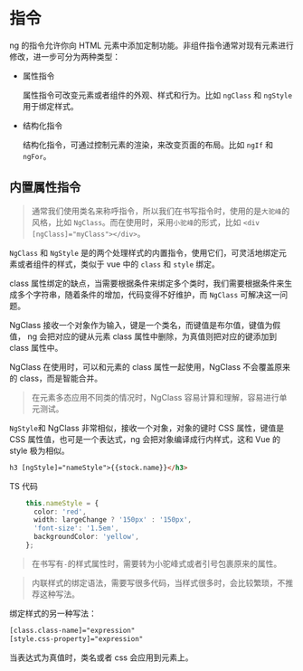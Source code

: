 <!--
 * @Description: 指令
 * @Date: 2020-10-05 13:01:16 +0800
 * @Author: JackChouMine
 * @LastEditTime: 2020-10-05 16:09:12 +0800
 * @LastEditors: JackChouMine
-->
# 指令

ng 的指令允许你向 HTML 元素中添加定制功能。非组件指令通常对现有元素进行修改，进一步可分为两种类型：

- 属性指令

  属性指令可改变元素或者组件的外观、样式和行为。比如 `ngClass` 和 `ngStyle` 用于绑定样式。

- 结构化指令

  结构化指令，可通过控制元素的渲染，来改变页面的布局。比如 `ngIf` 和 `ngFor`。

## 内置属性指令

> 通常我们使用类名来称呼指令，所以我们在书写指令时，使用的是`大驼峰`的风格，比如 `NgClass`。而在使用时，采用`小驼峰`的形式，比如 `<div [ngClass]="myClass"></div>`。

`NgClass` 和 `NgStyle` 是的两个处理样式的内置指令，使用它们，可灵活地绑定元素或者组件的样式，类似于 vue  中的 `class` 和 `style` 绑定。

class 属性绑定的缺点，当需要根据条件来绑定多个类时，我们需要根据条件来生成多个字符串，随着条件的增加，代码变得不好维护，而 `NgClass` 可解决这一问题。

NgClass 接收一个对象作为输入，键是一个类名，而键值是布尔值，键值为假值， ng 会把对应的键从元素 class 属性中删除，为真值则把对应的键添加到 class 属性中。

NgClass 在使用时，可以和元素的 class 属性一起使用，NgClass 不会覆盖原来的 class，而是智能合并。

> 在元素多态应用不同类的情况时，NgClass 容易计算和理解，容易进行单元测试。


`NgStyle`和 NgClass 非常相似，接收一个对象，对象的键时 CSS 属性，键值是 CSS 属性值，也可是一个表达式，ng 会把对象编译成行内样式，这和 Vue 的 style 极为相似。

```html
h3 [ngStyle]="nameStyle">{{stock.name}}</h3>
```

TS 代码
```ts
    this.nameStyle = {
      color: 'red',
      width: largeChange ? '150px' : '150px',
      'font-size': '1.5em',
      backgroundColor: 'yellow',
    };
```
> 在书写有`-`的样式属性时，需要转为小驼峰式或者引号包裹原来的属性。

> 内联样式的绑定语法，需要写很多代码，当样式很多时，会比较繁琐，不推荐这种写法。


绑定样式的另一种写法：

```html
[class.class-name]="expression"
[style.css-property]="expression"
```

当表达式为真值时，类名或者 css 会应用到元素上。

